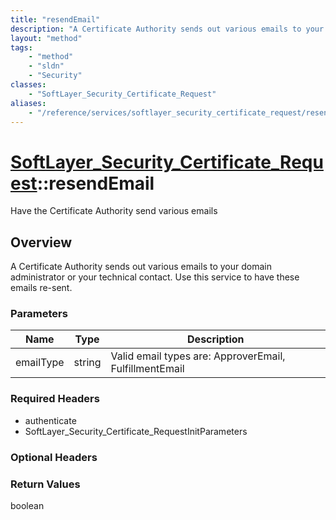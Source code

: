 ```yaml
---
title: "resendEmail"
description: "A Certificate Authority sends out various emails to your domain administrator or your technical contact. Use this servic... "
layout: "method"
tags:
    - "method"
    - "sldn"
    - "Security"
classes:
    - "SoftLayer_Security_Certificate_Request"
aliases:
    - "/reference/services/softlayer_security_certificate_request/resendEmail"
---
```

# [SoftLayer_Security_Certificate_Request](/reference/services/SoftLayer_Security_Certificate_Request)::resendEmail

Have the Certificate Authority send various emails


## Overview 
A Certificate Authority sends out various emails to your domain administrator or your technical contact. Use this service to have these emails re-sent. 

### Parameters 
|Name | Type | Description |
| --- | --- | --- |
|emailType| string| Valid email types are: ApproverEmail, FulfillmentEmail|


### Required Headers
* authenticate
* SoftLayer_Security_Certificate_RequestInitParameters

### Optional Headers

### Return Values
boolean

